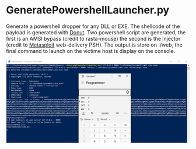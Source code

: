 # GeneratePowershellLauncher.py

Generate a powershell dropper for any DLL or EXE. The shellcode of the payload is generated with [Donut](https://github.com/TheWover/donut). Two powershell script are generated, the first is an AMSI bypass (credit to rasta-mouse) the second is the injector (credit to [Metasploit](https://github.com/rapid7/metasploit-framework) web-delivery PSH). The output is store on ./web, the final command to launch on the victime host is display on the console.

![alt text](https://github.com/maxDcb/PowershellWebDelivery/blob/master/ressources/image1.png?raw=true)
